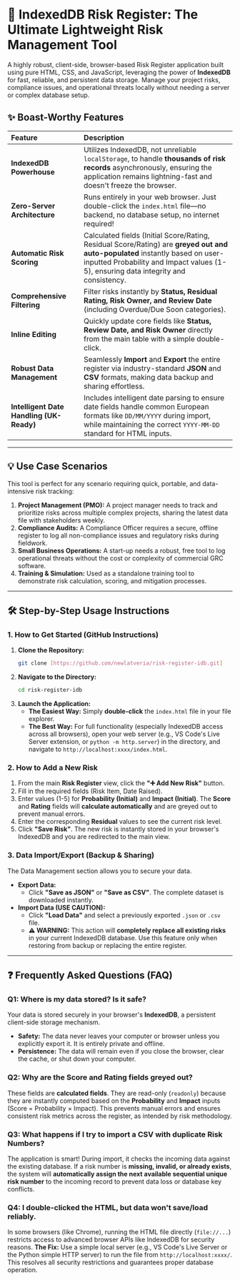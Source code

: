 # 🚀 IndexedDB Risk Register: The Ultimate Lightweight Risk Management Tool

A highly robust, client-side, browser-based Risk Register application built using pure HTML, CSS, and JavaScript, leveraging the power of **IndexedDB** for fast, reliable, and persistent data storage. Manage your project risks, compliance issues, and operational threats locally without needing a server or complex database setup.

## ✨ Boast-Worthy Features

| Feature | Description |
| :--- | :--- |
| **IndexedDB Powerhouse** | Utilizes IndexedDB, not unreliable `localStorage`, to handle **thousands of risk records** asynchronously, ensuring the application remains lightning-fast and doesn't freeze the browser. |
| **Zero-Server Architecture** | Runs entirely in your web browser. Just double-click the `index.html` file—no backend, no database setup, no internet required! |
| **Automatic Risk Scoring** | Calculated fields (Initial Score/Rating, Residual Score/Rating) are **greyed out and auto-populated** instantly based on user-inputted Probability and Impact values (1-5), ensuring data integrity and consistency. |
| **Comprehensive Filtering** | Filter risks instantly by **Status, Residual Rating, Risk Owner, and Review Date** (including Overdue/Due Soon categories). |
| **Inline Editing** | Quickly update core fields like **Status, Review Date, and Risk Owner** directly from the main table with a simple double-click. |
| **Robust Data Management** | Seamlessly **Import** and **Export** the entire register via industry-standard **JSON** and **CSV** formats, making data backup and sharing effortless. |
| **Intelligent Date Handling (UK-Ready)** | Includes intelligent date parsing to ensure date fields handle common European formats like `DD/MM/YYYY` during import, while maintaining the correct `YYYY-MM-DD` standard for HTML inputs. |

---

## 💡 Use Case Scenarios

This tool is perfect for any scenario requiring quick, portable, and data-intensive risk tracking:

1.  **Project Management (PMO):** A project manager needs to track and prioritize risks across multiple complex projects, sharing the latest data file with stakeholders weekly.
2.  **Compliance Audits:** A Compliance Officer requires a secure, offline register to log all non-compliance issues and regulatory risks during fieldwork.
3.  **Small Business Operations:** A start-up needs a robust, free tool to log operational threats without the cost or complexity of commercial GRC software.
4.  **Training & Simulation:** Used as a standalone training tool to demonstrate risk calculation, scoring, and mitigation processes.

---

## 🛠️ Step-by-Step Usage Instructions

### 1. How to Get Started (GitHub Instructions)

1.  **Clone the Repository:**
    ```bash
    git clone [https://github.com/newlatveria/risk-register-idb.git]
    ```
2.  **Navigate to the Directory:**
    ```bash
    cd risk-register-idb
    ```
3.  **Launch the Application:**
    * **The Easiest Way:** Simply **double-click** the `index.html` file in your file explorer.
    * **The Best Way:** For full functionality (especially IndexedDB access across all browsers), open your web server (e.g., VS Code's Live Server extension, or `python -m http.server`) in the directory, and navigate to `http://localhost:xxxx/index.html`.

### 2. How to Add a New Risk

1.  From the main **Risk Register** view, click the **"➕ Add New Risk"** button.
2.  Fill in the required fields (Risk Item, Date Raised).
3.  Enter values (1-5) for **Probability (Initial)** and **Impact (Initial)**. The **Score** and **Rating** fields will **calculate automatically** and are greyed out to prevent manual errors.
4.  Enter the corresponding **Residual** values to see the current risk level.
5.  Click **"Save Risk"**. The new risk is instantly stored in your browser's IndexedDB and you are redirected to the main view.

### 3. Data Import/Export (Backup & Sharing)

The Data Management section allows you to secure your data.

* **Export Data:**
    * Click **"Save as JSON"** or **"Save as CSV"**. The complete dataset is downloaded instantly.
* **Import Data (USE CAUTION):**
    * Click **"Load Data"** and select a previously exported `.json` or `.csv` file.
    * **⚠️ WARNING:** This action will **completely replace all existing risks** in your current IndexedDB database. Use this feature only when restoring from backup or replacing the entire register.

---

## ❓ Frequently Asked Questions (FAQ)

### Q1: Where is my data stored? Is it safe?

Your data is stored securely in your browser's **IndexedDB**, a persistent client-side storage mechanism.
* **Safety:** The data never leaves your computer or browser unless you explicitly export it. It is entirely private and offline.
* **Persistence:** The data will remain even if you close the browser, clear the cache, or shut down your computer.

### Q2: Why are the Score and Rating fields greyed out?

These fields are **calculated fields**. They are read-only (`readonly`) because they are instantly computed based on the **Probability** and **Impact** inputs (Score = Probability × Impact). This prevents manual errors and ensures consistent risk metrics across the register, as intended by risk methodology.

### Q3: What happens if I try to import a CSV with duplicate Risk Numbers?

The application is smart! During import, it checks the incoming data against the existing database. If a risk number is **missing, invalid, or already exists**, the system will **automatically assign the next available sequential unique risk number** to the incoming record to prevent data loss or database key conflicts.

### Q4: I double-clicked the HTML, but data won't save/load reliably.

In some browsers (like Chrome), running the HTML file directly (`file://...`) restricts access to advanced browser APIs like IndexedDB for security reasons.
**The Fix:** Use a simple local server (e.g., VS Code's Live Server or the Python simple HTTP server) to run the file from `http://localhost:xxxx/`. This resolves all security restrictions and guarantees proper database operation.
